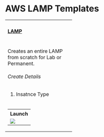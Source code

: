 # AWS  LAMP Templates
<table width="100%">
    <tr>
        <th align="left" colspan="2"><h4><a href="https://github.com/kkpkishan/aws-lamp-cf.git"> LAMP</a></h4></th>
    </tr>
    <tr>
        <td width="100%" valign="top">
           <p>Creates an entire LAMP from scratch for Lab or Permanent.</p>
           <h6>Create Details</h6>
           <ol>
            <li>Insatnce Type</li>
            <tr>
                      <td nowrap width="200" valign="top">
            <table>
                <tr>
                    <th align="left">Launch</th>
                </tr>
                <tr>
                    <td>
                        <a href="https://console.aws.amazon.com/cloudformation/home?#/stacks/new?&templateURL=https://raw.githubusercontent.com/kkpkishan/aws-lamp-cf/main/public-lamp-instance.yaml" target="_blank"><img src="https://s3.amazonaws.com/cloudformation-examples/cloudformation-launch-stack.png"></a>
                    </td>
                </tr>
            </table>
        </td>
    </tr> 
 </table>


